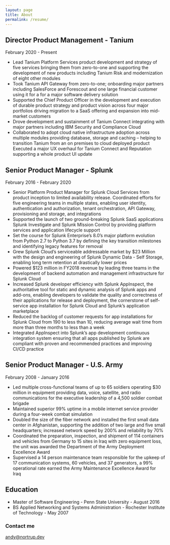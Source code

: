 ```yaml
---
layout: page
title: About
permalink: /resume/
---
```


## Director Product Management - Tanium	
February 2020 - Present

- Lead Tanium Platform Services product development and strategy of five services bringing them from zero-to-one and supporting the development of new products including Tanium Risk and modernization of eight other modules 
- Took Tanium API Gateway from zero-to-one; onboarding major partners including SalesForce and Forescout and one large financial customer using it for a for a major software delivery solution
- Supported the Chief Product Officer in the development and execution of durable product strategy and product vision across four major portfolios driving migration to a SaaS offering and expansion into mid-market customers
- Drove development and sustainment of Tanium Connect integrating with major partners including IBM Security and Compliance Cloud
- Collaborated to adopt cloud native infrastructure adoption across multiple modules providing database, storage and caching – helping to transition Tanium from an on premises to cloud deployed product
Executed a major UX overhaul for Tanium Connect and Reputation supporting a whole product UI update

## Senior Product Manager - Splunk	

February 2016 - February 2020

- Senior Platform Product Manager for Splunk Cloud Services from product inception to limited availability release. Coordinated efforts for five engineering teams in multiple states, enabling user identity, authentication and authorization, tenant orchestration, API Gateway, provisioning and storage, and integrations
- Supported the launch of two ground-breaking Splunk SaaS applications Splunk Investigate and Splunk MIssion Control by providing platform services and application lifecycle support
- Set the course for Splunk Enterprise’s 8.0’s major platform evolution from Python 2.7 to Python 3.7 by defining the key transition milestones and identifying legacy features for removal
- Grew Splunk Cloud’s serviceable addressable market by $23 Million with the design and engineering of Splunk Dynamic Data - Self Storage, enabling long term retention at drastically lower prices 
- Powered $123 million in FY2018 revenue by leading three teams in the development of backend automation and management infrastructure for Splunk Cloud
- Increased Splunk developer efficiency with Splunk AppInspect, the authoritative tool for static and dynamic analysis of Splunk apps and add-ons, enabling developers to validate the quality and correctness of their applications for release and deployment, the cornerstone of self-service app installation for Splunk Cloud and Splunk’s application marketplace
- Reduced the backlog of customer requests for app installations for Splunk Cloud from 190 to less than 10, reducing average wait time from more than three months to less than a week
- Integrated AppInspect into Splunk’s app development continuous integration system ensuring that all apps published by Splunk are compliant with proven and recommended practices and improving CI/CD practice

##  Senior Product Manager - U.S. Army	

February 2008 - January 2016

- Led multiple cross-functional teams of up to 65 soldiers operating $30 million in equipment providing data, voice, satellite, and radio  communications for the executive leadership of a 4,500 soldier combat brigade
- Maintained superior 99% uptime in a mobile internet service provider during a four-week combat simulation
- Doubled the size of the fiber network and installed the first small data center in Afghanistan, supporting the addition of two large and five small headquarters; increased network speed by 200% and reliability by 70%
- Coordinated the preparation, inspection, and shipment of 114 containers and vehicles from Germany to 15 sites in Iraq with zero equipment loss, the unit was awarded the Department of the Army Deployment Excellence Award
- Supervised a 14 person maintenance team responsible for the upkeep of 17 communication systems, 60 vehicles, and 37 generators, a 99% operational rate earned the Army Maintenance Excellence Award for Iraq

## Education

* Master of Software Engineering - Penn State University - August 2016
* BS Applied Networking and Systems Administration -  	Rochester Institute of Technology - May 2007


### Contact me

[andy@nortrup.dev](mailto:andy@nortrup.dev)